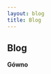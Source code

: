 ```yaml
---
layout: blog
title: Blog
---
```

<div class="col-lg-12 text-center">
	<h2 class="section-heading text-uppercase">Blog</h2>
</div>

**Gówno**